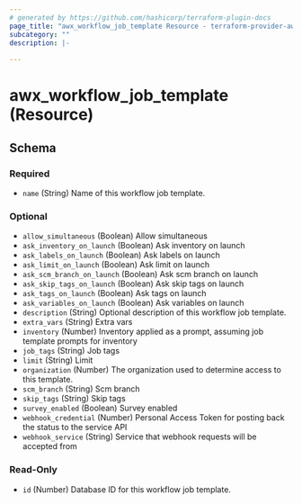 ```yaml
---
# generated by https://github.com/hashicorp/terraform-plugin-docs
page_title: "awx_workflow_job_template Resource - terraform-provider-awx"
subcategory: ""
description: |-
  
---
```


# awx_workflow_job_template (Resource)





<!-- schema generated by tfplugindocs -->
## Schema

### Required

- `name` (String) Name of this workflow job template.

### Optional

- `allow_simultaneous` (Boolean) Allow simultaneous
- `ask_inventory_on_launch` (Boolean) Ask inventory on launch
- `ask_labels_on_launch` (Boolean) Ask labels on launch
- `ask_limit_on_launch` (Boolean) Ask limit on launch
- `ask_scm_branch_on_launch` (Boolean) Ask scm branch on launch
- `ask_skip_tags_on_launch` (Boolean) Ask skip tags on launch
- `ask_tags_on_launch` (Boolean) Ask tags on launch
- `ask_variables_on_launch` (Boolean) Ask variables on launch
- `description` (String) Optional description of this workflow job template.
- `extra_vars` (String) Extra vars
- `inventory` (Number) Inventory applied as a prompt, assuming job template prompts for inventory
- `job_tags` (String) Job tags
- `limit` (String) Limit
- `organization` (Number) The organization used to determine access to this template.
- `scm_branch` (String) Scm branch
- `skip_tags` (String) Skip tags
- `survey_enabled` (Boolean) Survey enabled
- `webhook_credential` (Number) Personal Access Token for posting back the status to the service API
- `webhook_service` (String) Service that webhook requests will be accepted from

### Read-Only

- `id` (Number) Database ID for this workflow job template.

